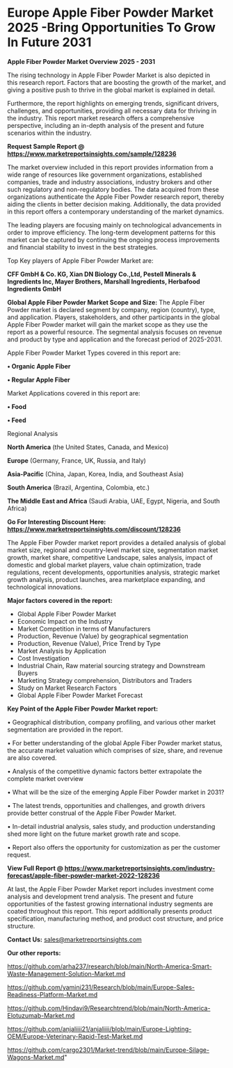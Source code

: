  # Europe Apple Fiber Powder Market 2025 -Bring Opportunities To Grow In Future 2031

<Strong> Apple Fiber Powder Market Overview 2025 - 2031</strong>

The rising technology in Apple Fiber Powder Market is also depicted in this research report. Factors that are boosting the growth of the market, and giving a positive push to thrive in the global market is explained in detail.

Furthermore, the report highlights on emerging trends, significant drivers, challenges, and opportunities, providing all necessary data for thriving in the industry. This report market research offers a comprehensive perspective, including an in-depth analysis of the present and future scenarios within the industry.

<strong>Request Sample Report @ <a href=https://www.marketreportsinsights.com/sample/128236>https://www.marketreportsinsights.com/sample/128236</a></strong>

The market overview included in this report provides information from a wide range of resources like government organizations, established companies, trade and industry associations, industry brokers and other such regulatory and non-regulatory bodies. The data acquired from these organizations authenticate the Apple Fiber Powder research report, thereby aiding the clients in better decision making. Additionally, the data provided in this report offers a contemporary understanding of the market dynamics.

The leading players are focusing mainly on technological advancements in order to improve efficiency. The long-term development patterns for this market can be captured by continuing the ongoing process improvements and financial stability to invest in the best strategies.

Top Key players of Apple Fiber Powder Market are:

<strong>CFF GmbH & Co. KG, Xian DN Biology Co.,Ltd, Pestell Minerals & Ingredients Inc, Mayer Brothers, Marshall Ingredients, Herbafood Ingredients GmbH</strong>

<strong><b>Global Apple Fiber Powder Market Scope and Size:</b></strong>
The Apple Fiber Powder market is declared segment by company, region (country), type, and application. Players, stakeholders, and other participants in the global Apple Fiber Powder market will gain the market scope as they use the report as a powerful resource. The segmental analysis focuses on revenue and product by type and application and the forecast period of 2025-2031.

Apple Fiber Powder Market Types covered in this report are:

<strong>• Organic Apple Fiber

• Regular Apple Fiber</strong>

Market Applications covered in this report are:

<strong>• Food

• Feed</strong> 

Regional Analysis

<strong>North America</strong> (the United States, Canada, and Mexico)

<strong>Europe</strong> (Germany, France, UK, Russia, and Italy)

<strong>Asia-Pacific</strong> (China, Japan, Korea, India, and Southeast Asia)

<strong>South America</strong> (Brazil, Argentina, Colombia, etc.)

<strong>The Middle East and Africa</strong> (Saudi Arabia, UAE, Egypt, Nigeria, and South Africa)

<strong>Go For Interesting Discount Here: <a href=https://www.marketreportsinsights.com/discount/128236>https://www.marketreportsinsights.com/discount/128236</a></strong>

The Apple Fiber Powder market report provides a detailed analysis of global market size, regional and country-level market size, segmentation market growth, market share, competitive Landscape, sales analysis, impact of domestic and global market players, value chain optimization, trade regulations, recent developments, opportunities analysis, strategic market growth analysis, product launches, area marketplace expanding, and technological innovations.

<strong><b>Major factors covered in the report:</b></strong>
<ul>
  <li>Global Apple Fiber Powder Market </li>
  <li>Economic Impact on the Industry</li>
  <li>Market Competition in terms of Manufacturers</li>
  <li>Production, Revenue (Value) by geographical segmentation</li>
  <li>Production, Revenue (Value), Price Trend by Type</li>
  <li>Market Analysis by Application</li>
  <li>Cost Investigation</li>
  <li>Industrial Chain, Raw material sourcing strategy and Downstream Buyers</li>
  <li>Marketing Strategy comprehension, Distributors and Traders</li>
  <li>Study on Market Research Factors</li>
  <li>Global Apple Fiber Powder Market Forecast</li>
</ul>

<strong><b>Key Point of the Apple Fiber Powder Market report:</b></strong>

• Geographical distribution, company profiling, and various other market segmentation are provided in the report.

• For better understanding of the global Apple Fiber Powder market status, the accurate market valuation which comprises of size, share, and revenue are also covered.

• Analysis of the competitive dynamic factors better extrapolate the complete market overview

• What will be the size of the emerging Apple Fiber Powder market in 2031?

• The latest trends, opportunities and challenges, and growth drivers provide better construal of the Apple Fiber Powder Market.

• In-detail industrial analysis, sales study, and production understanding shed more light on the future market growth rate and scope.

• Report also offers the opportunity for customization as per the customer request.

<strong><b>View Full Report @ <a href=https://www.marketreportsinsights.com/industry-forecast/apple-fiber-powder-market-2022-128236>https://www.marketreportsinsights.com/industry-forecast/apple-fiber-powder-market-2022-128236</a></b></strong>


At last, the Apple Fiber Powder Market report includes investment come analysis and development trend analysis. The present and future opportunities of the fastest growing international industry segments are coated throughout this report. This report additionally presents product specification, manufacturing method, and product cost structure, and price structure.

<strong>Contact Us:</strong>
sales@marketreportsinsights.com

<strong>Our other reports:</strong>

<a href=https://github.com/arha237/research/blob/main/North-America-Smart-Waste-Management-Solution-Market.md>https://github.com/arha237/research/blob/main/North-America-Smart-Waste-Management-Solution-Market.md</a>

<a href=https://github.com/yamini231/Research/blob/main/Europe-Sales-Readiness-Platform-Market.md>https://github.com/yamini231/Research/blob/main/Europe-Sales-Readiness-Platform-Market.md</a>

<a href=https://github.com/Hindavi9/Researchtrend/blob/main/North-America-Elotuzumab-Market.md>https://github.com/Hindavi9/Researchtrend/blob/main/North-America-Elotuzumab-Market.md</a>

<a href=https://github.com/anjaliiii21/anjaliiii/blob/main/Europe-Lighting-OEM/Europe-Veterinary-Rapid-Test-Market.md>https://github.com/anjaliiii21/anjaliiii/blob/main/Europe-Lighting-OEM/Europe-Veterinary-Rapid-Test-Market.md</a>

<a href=https://github.com/cargo2301/Market-trend/blob/main/Europe-Silage-Wagons-Market.md>https://github.com/cargo2301/Market-trend/blob/main/Europe-Silage-Wagons-Market.md</a>"

